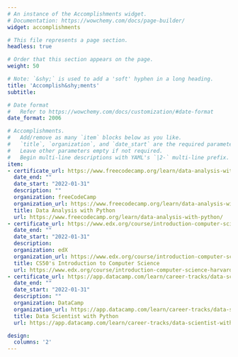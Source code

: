 ```yaml
---
# An instance of the Accomplishments widget.
# Documentation: https://wowchemy.com/docs/page-builder/
widget: accomplishments

# This file represents a page section.
headless: true

# Order that this section appears on the page.
weight: 50

# Note: `&shy;` is used to add a 'soft' hyphen in a long heading.
title: 'Accomplish&shy;ments'
subtitle:

# Date format
#   Refer to https://wowchemy.com/docs/customization/#date-format
date_format: 2006

# Accomplishments.
#   Add/remove as many `item` blocks below as you like.
#   `title`, `organization`, and `date_start` are the required parameters.
#   Leave other parameters empty if not required.
#   Begin multi-line descriptions with YAML's `|2-` multi-line prefix.
item:
- certificate_url: https://www.freecodecamp.org/learn/data-analysis-with-python/ 
  date_end: ""
  date_start: "2022-01-31"
  description: ""
  organization: freeCodeCamp
  organization_url: https://www.freecodecamp.org/learn/data-analysis-with-python/ 
  title: Data Analysis with Python
  url: https://www.freecodecamp.org/learn/data-analysis-with-python/ 
- certificate_url: https://www.edx.org/course/introduction-computer-science-harvardx-cs50x
  date_end: ""
  date_start: "2022-01-31"
  description:
  organization: edX
  organization_url: https://www.edx.org/course/introduction-computer-science-harvardx-cs50x
  title: CS50's Introduction to Computer Science
  url: https://www.edx.org/course/introduction-computer-science-harvardx-cs50x
- certificate_url: https://app.datacamp.com/learn/career-tracks/data-scientist-with-python?version=5
  date_end: ""
  date_start: "2022-01-31"
  description: ""
  organization: DataCamp
  organization_url: https://app.datacamp.com/learn/career-tracks/data-scientist-with-python?version=5
  title: Data Scientist with Python
  url: https://app.datacamp.com/learn/career-tracks/data-scientist-with-python?version=5

design:
  columns: '2' 
---
```

